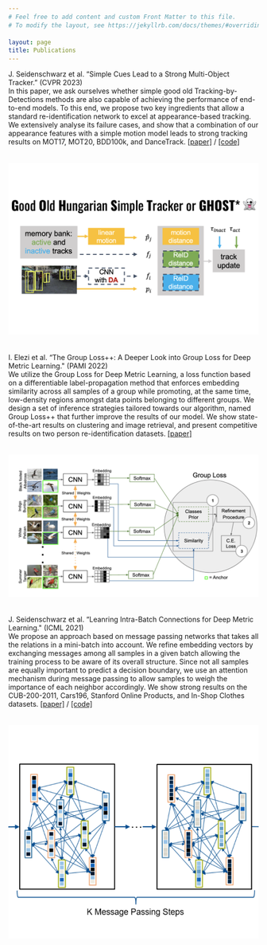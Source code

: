 ```yaml
---
# Feel free to add content and custom Front Matter to this file.
# To modify the layout, see https://jekyllrb.com/docs/themes/#overriding-theme-defaults

layout: page
title: Publications
---
```



 <div class="container">
  <div class="grid-item"><div class="sub_head">J. Seidenschwarz et al. “Simple Cues Lead to a Strong Multi-Object Tracker.” (CVPR 2023)</div><div class="block_text">In this paper, we ask ourselves whether simple good old Tracking-by-Detections methods are also capable of achieving the performance of end-to-end models. To this end, we propose two key ingredients that allow a standard re-identification network to excel at appearance-based tracking. We extensively analyse its failure cases, and show that a combination of our appearance features with a simple motion model leads to strong tracking results on MOT17, MOT20, BDD100k, and DanceTrack. <a href="https://arxiv.org/abs/2206.04656">[paper]</a> / <a href="https://github.com/dvl-tum/GHOST">[code]</a></div> </div>
<div class="grid-item"><br/> <br/> <div class="center_text"><img class="circular_image" src="imgs/ghost_cvpr23.png"/></div></div>
</div>
<br/><br/> 


 <div class="container">
  <div class="grid-item"><div class="sub_head">I. Elezi et al. “The Group Loss++: A Deeper Look into Group Loss for Deep Metric Learning." (PAMI 2022)</div><div class="block_text">We utilize the Group Loss for Deep Metric Learning, a loss function based on a differentiable label-propagation method that enforces embedding similarity across all samples of a group while promoting, at the same time, low-density regions amongst data points belonging to different groups. We design a set of inference strategies tailored towards our algorithm, named Group Loss++ that further improve the results of our model. We show state-of-the-art results on clustering and image retrieval, and present competitive results on two person re-identification datasets. <a href="https://arxiv.org/abs/2204.01509">[paper]</a></div> </div>
<div class="grid-item"><br/> <br/> <div class="center_text"><img class="circular_image" src="imgs/elezi_pami_2022.png"/></div></div>
</div>
<br/><br/> 


 <div class="container">
  <div class="grid-item"><div class="sub_head">J. Seidenschwarz et al. “Leanring Intra-Batch Connections for Deep Metric Learning." (ICML 2021)</div><div class="block_text">We propose an approach based on message passing networks that takes all the relations in a mini-batch into account. We refine embedding vectors by exchanging messages among all samples in a given batch allowing the training process to be aware of its overall structure. Since not all samples are equally important to predict a decision boundary, we use an attention mechanism during message passing to allow samples to weigh the importance of each neighbor accordingly. We show strong results on the CUB-200-2011, Cars196, Stanford Online Products, and In-Shop Clothes datasets. <a href="https://arxiv.org/abs/2102.07753">[paper]</a> / <a href="https://github.com/dvl-tum/intra_batch">[code]</a></div> </div>
<div class="grid-item"><br/><br/>  <div class="center_text"><img class="circular_image" src="imgs/seidenscICML.png"/></div></div>
</div>
